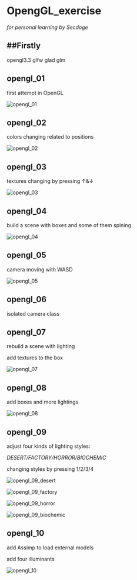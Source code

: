 # OpengGL_exercise
*for personal learning by Secdoge*

## ##Firstly

opengl3.3 glfw glad glm 

## opengl_01

first attempt in OpenGL

![opengl_01](./pics/opengl_01.png)

## opengl_02

colors changing related to positions

![opengl_02](./pics/opengl_02.png)

## opengl_03

textures changing by pressing ↑&↓

![opengl_03](./pics/opengl_03.png)

## opengl_04

build a scene with boxes and some of them spining

![opengl_04](./pics/opengl_04.png)

## opengl_05

camera moving with WASD

![opengl_05](./pics/opengl_05.png)

## opengl_06

isolated camera class



## opengl_07

rebuild a scene with lighting

add textures to the box

![opengl_07](./pics/opengl_07.png)

## opengl_08

add boxes and more lightings

![opengl_08](./pics/opengl_08.png)

## opengl_09

adjust four kinds of lighting styles:

*DESERT/FACTORY/HORROR/BIOCHEMIC*

changing styles by pressing 1/2/3/4

![opengl_09_desert](./pics/opengl_09_desert.png)

![opengl_09_factory](./pics/opengl_09_factory.png)

![opengl_09_horror](./pics/opengl_09_horror.png)

![opengl_09_biochemic](./pics/opengl_09_biochemic.png)

## opengl_10

add Assimp to load external models

add four illuminants

![opengl_10](./pics/opengl_10.png)